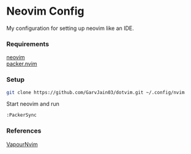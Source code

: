 # Neovim Config

My configuration for setting up neovim like an IDE.

### Requirements

<a href="https://neovim.io/">neovim</a> <br/>
<a href="https://github.com/wbthomason/packer.nvim">packer.nvim</a>

### Setup

```bash
git clone https://github.com/GarvJain03/dotvim.git ~/.config/nvim
```

Start neovim and run

```bash
:PackerSync
```
### References
<a href="https://github.com/VapourNvim/VapourNvim">VapourNvim</a>
